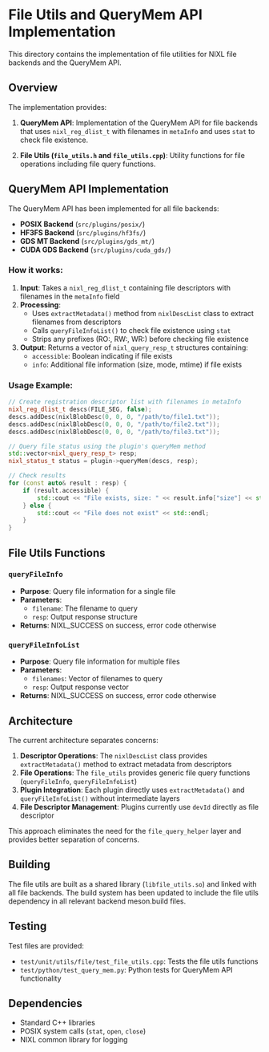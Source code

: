 # File Utils and QueryMem API Implementation

This directory contains the implementation of file utilities for NIXL file backends and the QueryMem API.

## Overview

The implementation provides:

1. **QueryMem API**: Implementation of the QueryMem API for file backends that uses `nixl_reg_dlist_t` with filenames in `metaInfo` and uses `stat` to check file existence.

2. **File Utils (`file_utils.h` and `file_utils.cpp`)**: Utility functions for file operations including file query functions.

## QueryMem API Implementation

The QueryMem API has been implemented for all file backends:

- **POSIX Backend** (`src/plugins/posix/`)
- **HF3FS Backend** (`src/plugins/hf3fs/`)
- **GDS MT Backend** (`src/plugins/gds_mt/`)
- **CUDA GDS Backend** (`src/plugins/cuda_gds/`)

### How it works:

1. **Input**: Takes a `nixl_reg_dlist_t` containing file descriptors with filenames in the `metaInfo` field
2. **Processing**:
   - Uses `extractMetadata()` method from `nixlDescList` class to extract filenames from descriptors
   - Calls `queryFileInfoList()` to check file existence using `stat`
   - Strips any prefixes (RO:, RW:, WR:) before checking file existence
3. **Output**: Returns a vector of `nixl_query_resp_t` structures containing:
   - `accessible`: Boolean indicating if file exists
   - `info`: Additional file information (size, mode, mtime) if file exists

### Usage Example:

```cpp
// Create registration descriptor list with filenames in metaInfo
nixl_reg_dlist_t descs(FILE_SEG, false);
descs.addDesc(nixlBlobDesc(0, 0, 0, "/path/to/file1.txt"));
descs.addDesc(nixlBlobDesc(0, 0, 0, "/path/to/file2.txt"));
descs.addDesc(nixlBlobDesc(0, 0, 0, "/path/to/file3.txt"));

// Query file status using the plugin's queryMem method
std::vector<nixl_query_resp_t> resp;
nixl_status_t status = plugin->queryMem(descs, resp);

// Check results
for (const auto& result : resp) {
    if (result.accessible) {
        std::cout << "File exists, size: " << result.info["size"] << std::endl;
    } else {
        std::cout << "File does not exist" << std::endl;
    }
}
```

## File Utils Functions

### `queryFileInfo`
- **Purpose**: Query file information for a single file
- **Parameters**:
  - `filename`: The filename to query
  - `resp`: Output response structure
- **Returns**: NIXL_SUCCESS on success, error code otherwise

### `queryFileInfoList`
- **Purpose**: Query file information for multiple files
- **Parameters**:
  - `filenames`: Vector of filenames to query
  - `resp`: Output response vector
- **Returns**: NIXL_SUCCESS on success, error code otherwise

## Architecture

The current architecture separates concerns:

1. **Descriptor Operations**: The `nixlDescList` class provides `extractMetadata()` method to extract metadata from descriptors
2. **File Operations**: The `file_utils` provides generic file query functions (`queryFileInfo`, `queryFileInfoList`)
3. **Plugin Integration**: Each plugin directly uses `extractMetadata()` and `queryFileInfoList()` without intermediate layers
4. **File Descriptor Management**: Plugins currently use `devId` directly as file descriptor

This approach eliminates the need for the `file_query_helper` layer and provides better separation of concerns.

## Building

The file utils are built as a shared library (`libfile_utils.so`) and linked with all file backends. The build system has been updated to include the file utils dependency in all relevant backend meson.build files.



## Testing

Test files are provided:
- `test/unit/utils/file/test_file_utils.cpp`: Tests the file utils functions
- `test/python/test_query_mem.py`: Python tests for QueryMem API functionality

## Dependencies

- Standard C++ libraries
- POSIX system calls (`stat`, `open`, `close`)
- NIXL common library for logging
